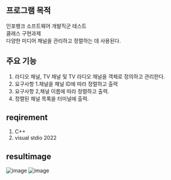 ## 프로그램 목적

인포뱅크 소프트웨어 개발직군 테스트<br/>
클래스 구현과제<br/>
다양한 미디어 채널을 관리하고 정렬하는 데 사용된다.<br/>

## 주요 기능

1. 라디오 채널, TV 채널 및 TV 라디오 채널을 객체로 정의하고 관리한다.
2. 요구사항 1.채널을 채널 ID에 따라 정렬하고 출력
3. 요구사항 2,채널 이름에 따라 정렬하고 출력.
4. 정렬된 채널 목록을 터미널에 출력.


## reqirement

1. C++
2. visual stdio 2022


## resultimage
![image](https://github.com/desafin/infobank_class_test/assets/131871057/d00fdfff-5518-4fde-a7bc-ea916f486c8a)
![image](https://github.com/desafin/infobank_class_test/assets/131871057/7b1a94bf-7832-4c72-8ce5-309f0518e480)
